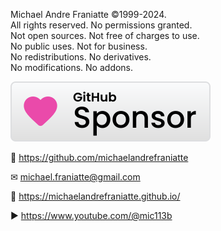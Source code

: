 ﻿  
Michael Andre Franiatte ©1999-2024.  
All rights reserved. No permissions granted.  
Not open sources. Not free of charges to use.  
No public uses. Not for business.  
No redistributions. No derivatives.  
No modifications. No addons.  
  
[![Sponsor michaelandrefraniatte](github_sponsor.svg)](https://github.com/sponsors/michaelandrefraniatte)  
  
📜 https://github.com/michaelandrefraniatte  
  
✉ michael.franiatte@gmail.com  
  
🔗 https://michaelandrefraniatte.github.io/  
  
▶︎ https://www.youtube.com/@mic113b  
  